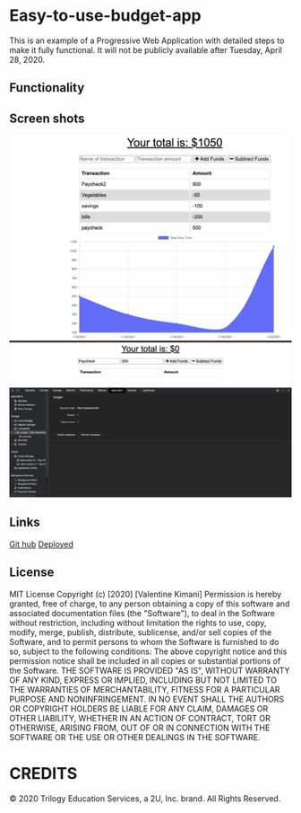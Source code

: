 # Easy-to-use-budget-app

This is an example of a Progressive Web Application with detailed steps to make it fully functional. It will not be publicly available after Tuesday, April 28, 2020.

## Functionality


## Screen shots
![Transactions](/public/images/Transactions.png)
![BudgetApplication](/public/images/BudgetApplication.png)


## Links 

[Git hub](https://github.com/Valkimani/Easy-to-use-budget-app)
[Deployed]()

## License
MIT License
Copyright (c) [2020] [Valentine Kimani]
Permission is hereby granted, free of charge, to any person obtaining a copy of this software and associated documentation files (the "Software"), to deal in the Software without restriction, including without limitation the rights to use, copy, modify, merge, publish, distribute, sublicense, and/or sell copies of the Software, and to permit persons to whom the Software is furnished to do so, subject to the following conditions:
The above copyright notice and this permission notice shall be included in all copies or substantial portions of the Software.
THE SOFTWARE IS PROVIDED "AS IS", WITHOUT WARRANTY OF ANY KIND, EXPRESS OR IMPLIED, INCLUDING BUT NOT LIMITED TO THE WARRANTIES OF MERCHANTABILITY, FITNESS FOR A PARTICULAR PURPOSE AND NONINFRINGEMENT. IN NO EVENT SHALL THE AUTHORS OR COPYRIGHT HOLDERS BE LIABLE FOR ANY CLAIM, DAMAGES OR OTHER LIABILITY, WHETHER IN AN ACTION OF CONTRACT, TORT OR OTHERWISE, ARISING FROM, OUT OF OR IN CONNECTION WITH THE SOFTWARE OR THE USE OR OTHER DEALINGS IN THE SOFTWARE.

# CREDITS
© 2020 Trilogy Education Services, a 2U, Inc. brand. All Rights Reserved.


